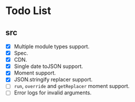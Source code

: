 # Todo List

## src

- [x] Multiple module types support.
- [x] Spec.
- [x] CDN.
- [x] Single date toJSON support.
- [x] Moment support.
- [x] JSON.stringify replacer support.
- [ ] `run`, `override` and `getReplacer` moment support.
- [ ] Error logs for invalid arguments.
